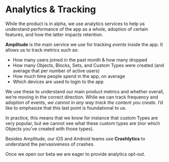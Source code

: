 # Analytics & Tracking

While the product is in alpha, we use analytics services to help us understand performance of the app as a whole, adoption of certain features, and how the latter impacts retention.

**Amplitude** is the main service we use for tracking _events_ inside the app. It allows us to track metrics such as:

* How many users joined in the past month & how many dropped
* How many Objects, Blocks, Sets, and Custom Types were created (and average that per number of active users)
* How much time people spend in the app, on average
* Which devices are used to login to the app

We use these to understand our main product metrics and whether overall, we’re moving in the correct direction. While we can track frequency and adoption of events, _we cannot in any way track the content you create._ I’d like to emphasize that this last point is foundational to us.

In practice, this means that we know for instance that custom Types are very popular, but we cannot see what these custom types are (nor which Objects you’ve created with those types).

Besides Amplitude, our iOS and Android teams use **Crashlytics** to understand the pervasiveness of crashes.

Once we open our beta we are eager to provide analytics opt-out.
